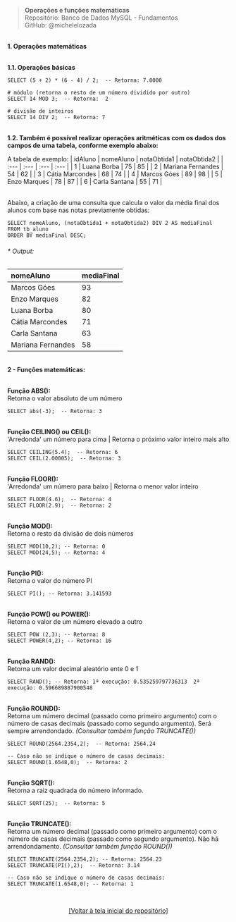 > **Operações e funções matemáticas**  
> Repositório: Banco de Dados MySQL - Fundamentos  
> GitHub: @michelelozada
&nbsp;
     
&nbsp;      
**1. Operações matemáticas**
&nbsp;
     
&nbsp;           
**1.1. Operações básicas**  
```mysql
SELECT (5 + 2) * (6 - 4) / 2;  -- Retorna: 7.0000
```
```mysql
# módulo (retorna o resto de um número dividido por outro)
SELECT 14 MOD 3;  -- Retorna:  2
```
```mysql
# divisão de inteiros
SELECT 14 DIV 2;  -- Retorna: 7
```
&nbsp;
&nbsp;   
**1.2. Também é possível realizar operações aritméticas com os dados dos campos de uma tabela, conforme exemplo abaixo:**  

A tabela de exemplo:
| idAluno | nomeAluno         | notaObtida1 | notaObtida2 |
| :---    | :---              | :---        | :---        |
| 1	      | Luana Borba	      | 75          | 85          | 
| 2	      | Mariana Fernandes |	54          | 62          |
| 3	      | Cátia Marcondes	  | 68          | 74          |
| 4	      | Marcos Góes	      | 89          | 98          |
| 5	      | Enzo Marques	  | 78	        | 87          |
| 6	      | Carla Santana	  | 55          | 71          |

&nbsp;
&nbsp;         
Abaixo, a criação de uma consulta que calcula o valor da média final dos alunos com base nas notas previamente obtidas:  
```mysql
SELECT nomeAluno, (notaObtida1 + notaObtida2) DIV 2 AS mediaFinal 
FROM tb_aluno 
ORDER BY mediaFinal DESC;
```
###### * Output:  
| nomeAluno  	    | mediaFinal |
| :---              | :---       |
| Marcos Góes	    | 93         |
| Enzo Marques	    | 82         |
| Luana Borba	    | 80         |
| Cátia Marcondes   | 71         |
| Carla Santana	    | 63         |
| Mariana Fernandes | 58         |

&nbsp;
&nbsp;        
**2 - Funções matemáticas:**
&nbsp;
     
&nbsp;      
**Função ABS():**  
Retorna o valor absoluto de um número
```mysql
SELECT abs(-3);  -- Retorna: 3
```
&nbsp;
&nbsp;       
**Função CEILING() ou CEIL():**  
'Arredonda' um número para cima | Retorna o próximo valor inteiro mais alto 
```mysql
SELECT CEILING(5.4);  -- Retorna: 6
SELECT CEIL(2.00005);  -- Retorna: 3
```
&nbsp;
&nbsp;        
**Função FLOOR():**  
'Arredonda' um número para baixo | Retorna o menor valor inteiro
```mysql
SELECT FLOOR(4.6);  -- Retorna: 4
SELECT FLOOR(2.9);  -- Retorna: 2 
```
&nbsp;
&nbsp;       
**Função MOD():**  
Retorna o resto da divisão de dois números
```mysql
SELECT MOD(10,2); -- Retorna: 0
SELECT MOD(24,5); -- Retorna: 4
```
&nbsp;
&nbsp;       
**Função PI():**  
Retorna o valor do número PI
```mysql
SELECT PI(); -- Retorna: 3.141593
```
&nbsp;
&nbsp;       
**Função POW() ou POWER():**  
Retorna o valor de um número elevado a outro
```mysql
SELECT POW (2,3); -- Retorna: 8
SELECT POWER(4,2); -- Retorna: 16
```
&nbsp;
&nbsp;       
**Função RAND():**    
Retorna um valor decimal aleatório  ente 0 e 1
```mysql
SELECT RAND(); -- Retorna: 1ª execução: 0.535259797736313  2ª execução: 0.596689887900548
```
&nbsp;
&nbsp;       
**Função ROUND():**  
Retorna um número decimal (passado como primeiro argumento) com o número de casas decimais (passado como segundo argumento). Será sempre arrendondado. *(Consultar também função TRUNCATE())* 
```mysql
SELECT ROUND(2564.2354,2);  -- Retorna: 2564.24
```
```mysql
-- Caso não se indique o número de casas decimais:
SELECT ROUND(1.6548,0);  -- Retorna: 2
```
&nbsp;
&nbsp;       
**Função SQRT():**    
Retorna a raiz quadrada do número informado. 
```mysql
SELECT SQRT(25);  -- Retorna: 5
```
&nbsp;
&nbsp;        
**Função TRUNCATE():**     
Retorna um número decimal (passado como primeiro argumento) com o número de casas decimais (passado como segundo argumento). Não há arrendondamento. *(Consultar também função ROUND())*
```mysql
SELECT TRUNCATE(2564.2354,2); -- Retorna: 2564.23
SELECT TRUNCATE(PI(),2);  -- Retorna: 3.14
```
```mysql
-- Caso não se indique o número de casas decimais:
SELECT TRUNCATE(1.6548,0); -- Retorna: 1
```

&nbsp;

<div align="center">
<a href="https://github.com/michelelozada/MySQL-Study-Notes">[Voltar à tela inicial do repositório]</a>
</div>
